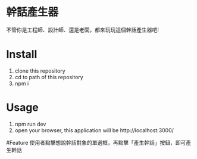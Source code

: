# 幹話產生器
不管你是工程師、設計師、還是老闆，都來玩玩這個幹話產生器吧!

# Install 
1. clone this repository
2. cd to path of this repository 
3. npm i


# Usage
1. npm run dev
2. open your browser, this application will be http://localhost:3000/ 

#Feature
使用者點擊想說幹話對象的單選框，再點擊「產生幹話」按鈕，即可產生幹話
